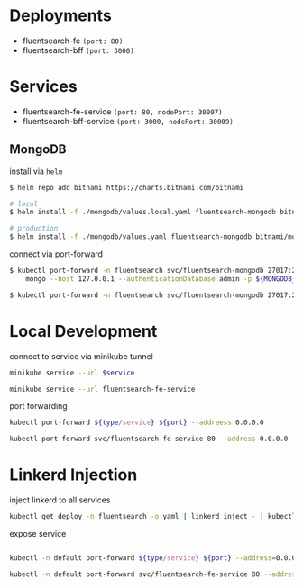 # Deployments
- fluentsearch-fe `(port: 80)`
- fluentsearch-bff `(port: 3000)`
# Services
- fluentsearch-fe-service `(port: 80, nodePort: 30007)`
- fluentsearch-bff-service `(port: 3000, nodePort: 30009)`


## MongoDB
install via `helm`

```sh
$ helm repo add bitnami https://charts.bitnami.com/bitnami

# local
$ helm install -f ./mongodb/values.local.yaml fluentsearch-mongodb bitnami/mongodb-sharded -n fluentsearch

# production
$ helm install -f ./mongodb/values.yaml fluentsearch-mongodb bitnami/mongodb-sharded -n fluentsearch
```

connect via port-forward

```sh
$ kubectl port-forward -n fluentsearch svc/fluentsearch-mongodb 27017:27017 &
    mongo --host 127.0.0.1 --authenticationDatabase admin -p ${MONGODB_ROOT_PASSWORD}

$ kubectl port-forward -n fluentsearch svc/fluentsearch-mongodb 27017:27017
```

# Local Development

connect to service via minikube tunnel

```sh
minikube service --url $service

minikube service --url fluentsearch-fe-service
```

port forwarding

```sh
kubectl port-forward ${type/service} ${port} --addreess 0.0.0.0

kubectl port-forward svc/fluentsearch-fe-service 80 --address 0.0.0.0
```

# Linkerd Injection

inject linkerd to all services

```sh
kubectl get deploy -n fluentsearch -o yaml | linkerd inject - | kubectl apply -f -
```

expose service

```sh

kubectl -n default port-forward ${type/service} ${port} --address=0.0.0.0

kubectl -n default port-forward svc/fluentsearch-fe-service 80 --address=0.0.0.0
```
